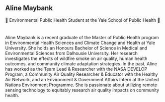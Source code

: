 ## Aline Maybank

🔭 Environmental Public Health Student at the Yale School of Public Health 🌱

#
Aline Maybank is a recent graduate of the Master of Public Health program in Environmental Health Sciences and Climate Change and Health at Yale University. She holds an Honours Bachelor of Science in Medical and Environmental Sciences from Dalhousie University. Her research investigates the effects of wildfire smoke on air quality, human health outcomes, and community climate adaptation strategies. In the past, Aline has worked as the Team Lead & Researcher with the NASA DEVELOP Program, a Community Air Quality Researcher & Educator with the Healthy Air Network, and an Environment & Government Affairs Intern at the United Nations Environment Programme. She is passionate about utilizing remote sensing technology to equitably research air quality impacts on community health.
<!--
**AlineMaybank/AlineMaybank** is a ✨ _special_ ✨ repository because its `README.md` (this file) appears on your GitHub profile.

Here are some ideas to get you started:

- 🔭 I’m currently working on ...
- 🌱 I’m currently learning ...
- 👯 I’m looking to collaborate on ...
- 🤔 I’m looking for help with ...
- 💬 Ask me about ...
- 📫 How to reach me: ...
- 😄 Pronouns: ...
- ⚡ Fun fact: ...
-->
